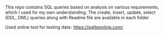 This repo contains SQL queries based on analysis on various requirements, which I used for my own understanding.
The create, insert, update, select (DDL, DML) queries along with Readme file are available in each folder

Used online tool for testing data- https://sqliteonline.com/
